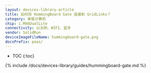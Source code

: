 ```yaml
---
layout: devices-library-article
title: 如何将 HummingBoard Gate 连接到 GridLinks？
category: 单板计算机
chip: i.MX6DualLite
connectivity: 以太网、WIFI、蓝牙
vendor: SolidRun
deviceImageFileName: hummingboard-gate.png
docsPrefix: paas/
---
```



* TOC
{:toc}

{% include /docs/devices-library/guides/hummingboard-gate.md %}
